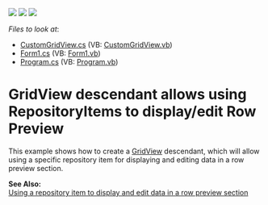 <!-- default badges list -->
![](https://img.shields.io/endpoint?url=https://codecentral.devexpress.com/api/v1/VersionRange/128624737/11.2.11%2B)
[![](https://img.shields.io/badge/Open_in_DevExpress_Support_Center-FF7200?style=flat-square&logo=DevExpress&logoColor=white)](https://supportcenter.devexpress.com/ticket/details/E2002)
[![](https://img.shields.io/badge/📖_How_to_use_DevExpress_Examples-e9f6fc?style=flat-square)](https://docs.devexpress.com/GeneralInformation/403183)
<!-- default badges end -->
<!-- default file list -->
*Files to look at*:

* [CustomGridView.cs](./CS/GridView_RowPreview/CustomGridView.cs) (VB: [CustomGridView.vb](./VB/GridView_RowPreview/CustomGridView.vb))
* [Form1.cs](./CS/GridView_RowPreview/Form1.cs) (VB: [Form1.vb](./VB/GridView_RowPreview/Form1.vb))
* [Program.cs](./CS/GridView_RowPreview/Program.cs) (VB: [Program.vb](./VB/GridView_RowPreview/Program.vb))
<!-- default file list end -->
# GridView descendant allows using RepositoryItems to display/edit Row Preview


<p>This example shows how to create a <a href="http://documentation.devexpress.com/#WindowsForms/clsDevExpressXtraGridViewsGridGridViewtopic">GridView</a> descendant, which will allow using a specific repository item for displaying and editing data in a row preview section.</p><p><strong>See Also:</strong><br />
<a href="https://www.devexpress.com/Support/Center/p/K18341">Using a repository item to display and edit data in a row preview section</a></p>

<br/>



